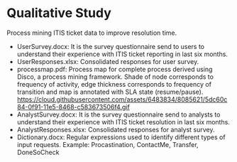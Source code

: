# Qualitative Study
Process mining ITIS ticket data to improve resolution time.

- UserSurvey.docx: It is the survey questionnaire send to users to understand their experience with ITIS ticket reporting in last six months.
- UserResponses.xlsx: Consolidated responses for user survey.
- processmap.pdf: Process map for complete process derived using Disco, a process mining framework. Shade of node corresponds to frequency of activity, edge thickness corresponds to frequency of transition and map is annotated with SLA state (resume/pause).
https://cloud.githubusercontent.com/assets/6483834/8085621/5dc60c84-0f91-11e5-8468-c583673506f4.gif
- AnalystSurvey.docx: It is the survey questionnaire send to analysts to understand their experience with ITIS ticket resolution in last six months.
- AnalystResponses.xlsx: Consolidated responses for analyst survey.
- Dictionary.docx: Regular expressions used to identify different types of input requests. Example: Procastination, ContactMe, Transfer, DoneSoCheck
